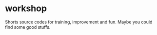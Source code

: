 workshop
========

Shorts source codes for training, improvement and fun. Maybe you could find some good stuffs.
